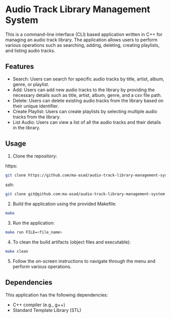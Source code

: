 # Audio Track Library Management System

This is a command-line interface (CLI) based application written in C++ for managing an audio track library. The application allows users to perform various operations such as searching, adding, deleting, creating playlists, and listing audio tracks.

## Features

- Search: Users can search for specific audio tracks by title, artist, album, genre, or playlist.
- Add: Users can add new audio tracks to the library by providing the necessary details such as title, artist, album, genre, and a csv file path.
- Delete: Users can delete existing audio tracks from the library based on their unique identifier.
- Create Playlist: Users can create playlists by selecting multiple audio tracks from the library.
- List Audio: Users can view a list of all the audio tracks and their details in the library.

## Usage

1. Clone the repository:

https: 
```bash
git clone https://github.com/ma-asad/audio-track-library-management-system.git
```

ssh: 
```bash
git clone git@github.com:ma-asad/audio-track-library-management-system.git
```

2. Build the application using the provided Makefile:

```bash
make
```

3. Run the application:

```bash
make run FILE=<file_name>
```

4. To clean the build artifacts (object files and executable):

```bash
make clean
```

5. Follow the on-screen instructions to navigate through the menu and perform various operations.

## Dependencies

This application has the following dependencies:

- C++ compiler (e.g., g++)
- Standard Template Library (STL)